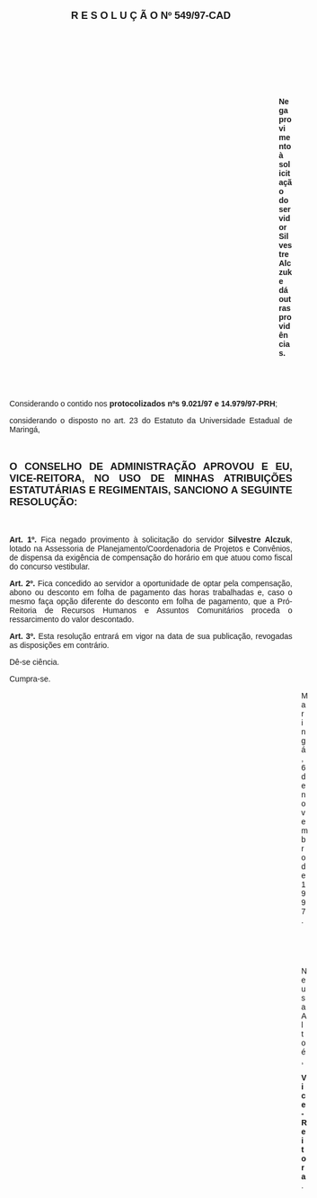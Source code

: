 <BODY>

<B><FONT FACE="Arial" SIZE=4><P ALIGN="CENTER">R E S O L U &Ccedil; &Atilde; O   Nº 549/97-CAD</P>
</B></FONT><FONT FACE="Arial">
<P>&nbsp;</P>
<P>&nbsp;</P>
<P>&nbsp;</P>
<P>&nbsp;</P><DIR>
<DIR>
<DIR>
<DIR>
<DIR>
<DIR>
<DIR>
<DIR>
<DIR>
<DIR>
<DIR>
<DIR>

<B><P ALIGN="JUSTIFY">Nega provimento &agrave; solicita&ccedil;&atilde;o do servidor Silvestre Alczuk e d&aacute; outras provid&ecirc;ncias.</P>
</B><P ALIGN="JUSTIFY"></P>
<P>&nbsp;</P>
<P>&nbsp;</P></DIR>
</DIR>
</DIR>
</DIR>
</DIR>
</DIR>
</DIR>
</DIR>
</DIR>
</DIR>
</DIR>
</DIR>

<P ALIGN="JUSTIFY">&#9;Considerando o contido nos<B> protocolizados nºs 9.021/97 e 14.979/97-PRH</B>;</P>
<P ALIGN="JUSTIFY">&#9;considerando o disposto no art. 23 do Estatuto da Universidade Estadual de Maring&aacute;,</P>
<P ALIGN="JUSTIFY"></P>
<P ALIGN="JUSTIFY">&nbsp;</P>
</FONT><B><FONT FACE="Arial" SIZE=4><P ALIGN="JUSTIFY">O CONSELHO DE ADMINISTRA&Ccedil;&Atilde;O APROVOU E EU, VICE-REITORA, NO USO DE MINHAS ATRIBUI&Ccedil;&Otilde;ES ESTATUT&Aacute;RIAS E REGIMENTAIS, SANCIONO A SEGUINTE RESOLU&Ccedil;&Atilde;O:</P>
</B></FONT><FONT FACE="Arial"><P ALIGN="JUSTIFY"></P>
<P ALIGN="JUSTIFY">&nbsp;</P>
<P ALIGN="JUSTIFY">&#9;<B>Art. 1º. </B>Fica negado provimento &agrave; solicita&ccedil;&atilde;o do servidor <B>Silvestre Alczuk</B>, lotado na Assessoria de Planejamento/Coordenadoria de Projetos e Conv&ecirc;nios, de dispensa da exig&ecirc;ncia de compensa&ccedil;&atilde;o do hor&aacute;rio em que atuou como fiscal do concurso vestibular.</P>
<P ALIGN="JUSTIFY">&#9;<B>Art. 2º.</B> Fica concedido ao servidor a oportunidade de optar pela compensa&ccedil;&atilde;o, abono ou desconto em folha de pagamento das horas trabalhadas e, caso o mesmo fa&ccedil;a op&ccedil;&atilde;o diferente do desconto em folha de pagamento, que a Pr&oacute;-Reitoria de Recursos Humanos e Assuntos Comunit&aacute;rios proceda o ressarcimento do valor descontado.</P>
<P ALIGN="JUSTIFY">&#9;<B>Art. 3º.</B> Esta resolu&ccedil;&atilde;o entrar&aacute; em vigor na data de sua publica&ccedil;&atilde;o, revogadas as disposi&ccedil;&otilde;es em contr&aacute;rio.</P>
<P>&#9;D&ecirc;-se ci&ecirc;ncia.</P>
<P>&#9;Cumpra-se.</P>
<DIR>
<DIR>
<DIR>
<DIR>
<DIR>
<DIR>
<DIR>
<DIR>
<DIR>
<DIR>
<DIR>
<DIR>
<DIR>

<P>Maring&aacute;, 6 de novembro de 1997.</P>

<P>&nbsp;</P>
<P>&nbsp;</P>
<P>Neusa Alto&eacute;,</P>
<B><P>Vice-Reitora</B>.</P></DIR>
</DIR>
</DIR>
</DIR>
</DIR>
</DIR>
</DIR>
</DIR>
</DIR>
</DIR>
</DIR>
</DIR>
</DIR>
</FONT></BODY>
